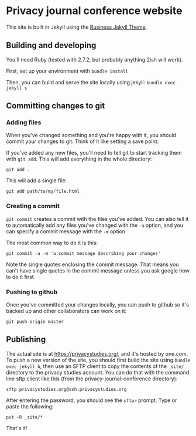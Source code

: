 # Privacy journal conference website

This site is built in Jekyll using the [Business Jekyll Theme](https://business-jekyll-theme.github.io).

## Building and developing

You'll need Ruby (tested with 2.7.2, but probably anything 2ish will work).

First, set up your environment with `bundle install`

Then, you can build and serve the site locally using jekyll: `bundle exec jekyll s`

## Committing changes to git

### Adding files

When you've changed something and you're happy with it, you should commit your changes to git. Think of it like setting a save point.

If you've added any new files, you'll need to tell git to start tracking them with `git add`. This will add everything in the whole directory:

    git add .

This will add a single file:

    git add path/to/my/file.html

### Creating a commit

`git commit` creates a commit with the files you've added. You can also tell it to automatically add any files you've changed with the `-a` option, and you can specify a commit message with the `-m` option.

The most common way to do it is this:

    git commit -a -m 'a commit message describing your changes'

Note the single quotes enclosing the commit message. That means you can't have single quotes in the commit message unless you ask google how to do it first.

### Pushing to github

Once you've committed your changes locally, you can push to github so it's backed up and other collaborators can work on it:

    git push origin master


## Publishing

The actual site is at https://privacystudies.org/, and it's hosted by one.com. To push a new version of the site, you should first build the site using `bundle exec jekyll b`, then use an SFTP client to copy the contents of the `_site/` directory to the privacy studies account. You can do that with the command line sftp client like this (from the privacy-journal-conference directory):

    sftp privacystudies.org@ssh.privacystudies.org

After entering the password, you should see the `sftp>` prompt. Type or paste the following:

    put -R _site/*

That's it!

